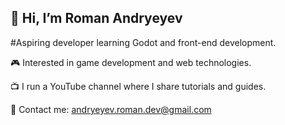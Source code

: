## 👋 Hi, I’m Roman Andryeyev


#Aspiring developer learning Godot and front-end development.

🎮 Interested in game development and web technologies.

📺 I run a YouTube channel where I share tutorials and guides.

📧 Contact me: andryeyev.roman.dev@gmail.com
